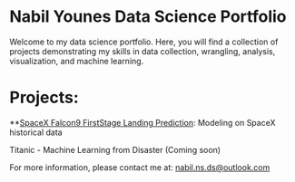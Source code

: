 # Nabil Younes Data Science Portfolio

Welcome to my data science portfolio. Here, you will find a collection of projects demonstrating my skills in data collection, wrangling, analysis, visualization, and machine learning.

# Projects:
**[SpaceX Falcon9 FirstStage Landing Prediction](https://github.com/NabilYDS/Nabil-Younis-Data-Science-Portfolio/tree/main/SpaceX%20Falcon%209%20First%20Stage%20Landing%20Prediction): Modeling on SpaceX historical data

Titanic - Machine Learning from Disaster (Coming soon)

For more information, please contact me at: nabil.ns.ds@outlook.com

